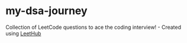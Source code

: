 # my-dsa-journey
Collection of LeetCode questions to ace the coding interview! - Created using [LeetHub](https://github.com/QasimWani/LeetHub)
